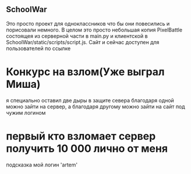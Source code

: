 ## SchoolWar

Это просто проект для одноклассников что бы они повесились и порисовали немного. В целом это просто небольшая копия PixelBattle состоящея из серверной части в main.py и клиентской в SchoolWar/static/scripts/script.js. Сайт и сейчас доступен для пользователей по ссылке

# Конкурс на взлом(Уже выграл Миша)

я специально оставил две дыры в защите севера благодаря одной можно зайти на сервер, а благодаря другому можно зайти на сайт под чужим логином

# первый кто взломает сервер получить 10 000 лично от меня

подсказка мой логин 'artem'
